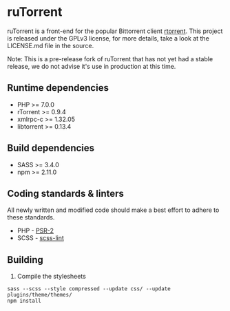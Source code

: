 # ruTorrent

ruTorrent is a front-end for the popular Bittorrent client [rtorrent](http://rakshasa.github.io/rtorrent).
This project is released under the GPLv3 license, for more details, take a look at the LICENSE.md file in the source.

Note: This is a pre-release fork of ruTorrent that has not yet had a stable release, we do not advise it's use in production at this time.

## Runtime dependencies

* PHP >= 7.0.0
* rTorrent >= 0.9.4
* xmlrpc-c >= 1.32.05
* libtorrent >= 0.13.4

## Build dependencies

* SASS >= 3.4.0
* npm >= 2.11.0

## Coding standards & linters

All newly written and modified code should make a best effort to adhere to these standards.

* PHP - [PSR-2](http://www.php-fig.org/psr/psr-2/)
* SCSS - [scss-lint](https://github.com/brigade/scss-lint)

## Building

1. Compile the stylesheets
```
sass --scss --style compressed --update css/ --update plugins/theme/themes/
npm install
```
